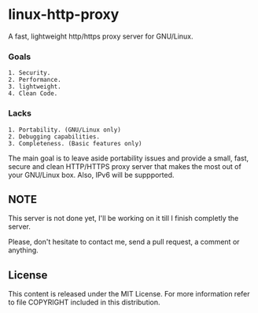# linux-http-proxy
A fast, lightweight http/https proxy server for GNU/Linux.

### Goals
	1. Security.
	2. Performance.
	3. lightweight.
	4. Clean Code.

### Lacks
	1. Portability. (GNU/Linux only)
	2. Debugging capabilities.
	3. Completeness. (Basic features only)

The main goal is to leave aside portability issues and provide a small, fast,
secure and clean HTTP/HTTPS proxy server that makes the most out of your
GNU/Linux box. Also, IPv6 will be suppported.

## NOTE
This server is not done yet, I'll be working on it till I finish completly
the server.

Please, don't hesitate to contact me, send a pull request, a comment or
anything.

## License
This content is released under the MIT License. For more information
refer to file COPYRIGHT included in this distribution.
